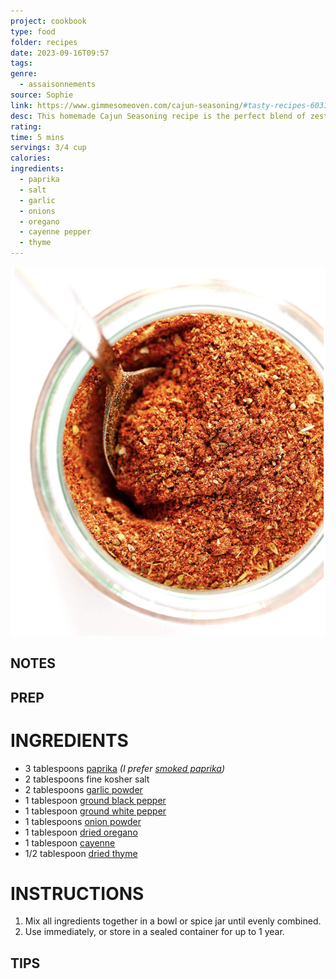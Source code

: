 ```yaml
---
project: cookbook
type: food
folder: recipes
date: 2023-09-16T09:57
tags: 
genre:
  - assaisonnements
source: Sophie
link: https://www.gimmesomeoven.com/cajun-seasoning/#tasty-recipes-60313
desc: This homemade Cajun Seasoning recipe is the perfect blend of zesty, spicy, savory flavors that are sure to kick any dish up a delicious notch.
rating: 
time: 5 mins
servings: 3/4 cup
calories: 
ingredients:
  - paprika
  - salt
  - garlic
  - onions
  - oregano
  - cayenne pepper
  - thyme
---
```


![IMAGE](image_38.png)



## NOTES




## PREP


# INGREDIENTS

- 3 tablespoons [paprika](https://amzn.to/37E5OHd) _(I prefer [smoked paprika](https://amzn.to/38Pq6NU))_
- 2 tablespoons fine kosher salt
- 2 tablespoons [garlic powder](https://amzn.to/2OaJSvo)
- 1 tablespoon [ground black pepper](https://amzn.to/2S2JRep)
- 1 tablespoon [ground white pepper](https://amzn.to/2U5IVZb)
- 1 tablespoons [onion powder](https://amzn.to/36wZFes)
- 1 tablespoon [dried oregano](https://amzn.to/2vzDZSl)
- 1 tablespoon [cayenne](https://amzn.to/315SBUQ)
- 1/2 tablespoon [dried thyme](https://amzn.to/38SjRcu)

# INSTRUCTIONS

1. Mix all ingredients together in a bowl or spice jar until evenly combined.
2. Use immediately, or store in a sealed container for up to 1 year.


## TIPS



